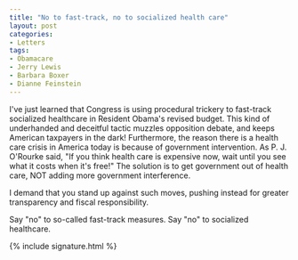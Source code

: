 ```yaml
---
title: "No to fast-track, no to socialized health care"
layout: post
categories:
- Letters
tags:
- Obamacare
- Jerry Lewis
- Barbara Boxer
- Dianne Feinstein
---
```


I've just learned that Congress is using procedural trickery to fast-track socialized healthcare in Resident Obama's revised budget. This kind of underhanded and deceitful tactic muzzles opposition debate, and keeps American taxpayers in the dark! Furthermore, the reason there is a health care crisis in America today is because of government intervention. As P. J. O'Rourke said, "If you think health care is expensive now, wait until you see what it costs when it's free!" The solution is to get government out of health care, NOT adding more government interference.

I demand that you stand up against such moves, pushing instead for greater transparency and fiscal responsibility.

Say "no" to so-called fast-track measures. Say "no" to socialized healthcare.

{% include signature.html %}
